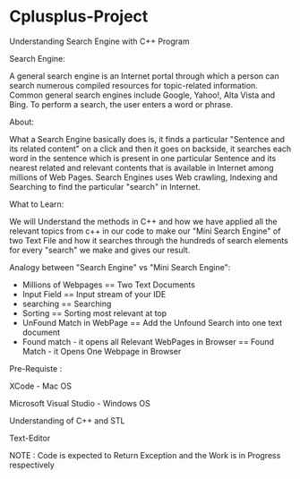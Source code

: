 # Cplusplus-Project
Understanding Search Engine with C++ Program

Search Engine: 

A general search engine is an Internet portal through which a person can search numerous compiled resources for topic-related information. Common general search engines include Google, Yahoo!, Alta Vista and Bing. To perform a search, the user enters a word or phrase. 

About:

What a Search Engine basically does is, it finds a particular "Sentence and its related content" on a click and then it goes on backside, it searches  each word in the sentence which is present in one particular Sentence and its nearest related and relevant contents that is available in Internet among millions of Web Pages. Search Engines uses Web crawling, Indexing and Searching to find the particular "search" in Internet.


What to Learn:

We will Understand the methods in C++ and how we have applied all the relevant topics from c++ in our code to make our "Mini Search Engine" of two Text File and how it searches through the hundreds of search elements for every "search" we make and gives our result.

Analogy between "Search Engine" vs "Mini Search Engine":

* Millions of Webpages  ==   Two Text Documents
* Input Field  ==  Input stream of your IDE
* searching  ==  Searching
* Sorting  == Sorting most relevant at top
* UnFound Match in WebPage  ==  Add the Unfound Search into one text document
* Found match - it opens all Relevant WebPages in Browser ==  Found Match - it Opens One Webpage in Browser

Pre-Requiste :

XCode - Mac OS

Microsoft Visual Studio - Windows OS

Understanding of C++ and STL

Text-Editor

NOTE : Code is expected to Return Exception and the Work is in Progress respectively


